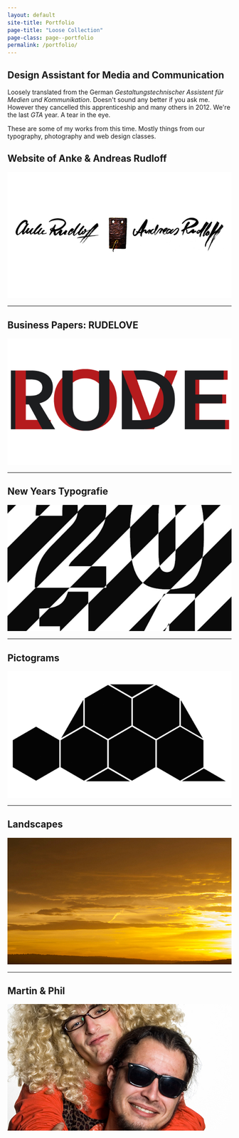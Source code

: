 ```yaml
---
layout: default
site-title: Portfolio
page-title: "Loose Collection"
page-class: page--portfolio
permalink: /portfolio/
---
```

## Design Assistant for Media and Communication

Loosely translated from the German _Gestaltungstechnischer Assistent für Medien und Kommunikation_. Doesn't sound any better if you ask me. However they cancelled this apprenticeship and many others in 2012. We're the last _GTA_ year. A tear in the eye.

These are some of my works from this time. Mostly things from our typography, photography and web design classes.

## Website of Anke &amp; Andreas Rudloff

[![Website of Anke &amp; Andreas Rudloff](/img/artrudloff/thumbnail.jpg)](/portfolio/artrudloff)

---

## Business Papers: RUDELOVE

[![Business Papers: RUDELOVE](/img/rudelove/thumbnail.png)](/portfolio/rudelove)

---

## New Years Typografie

[![Neujahrs-Typografie](/img/new-years-typografie/thumbnail.png)](/portfolio/new-years-typografie)

---

## Pictograms

[![Piktogramme](/img/pictograms/thumbnail.png)](/portfolio/pictograms)

---

## Landscapes

[![Landscapes](/img/landscapes/thumbnail.jpg)](/portfolio/landscapes)

---

## Martin &amp; Phil

[![Martin &amp; Phil](/img/martin-and-phil/thumbnail.jpg)](/portfolio/martin-and-phil)
